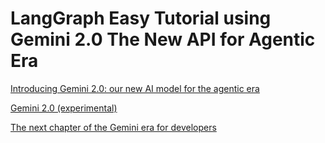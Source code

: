 # LangGraph Easy Tutorial using Gemini 2.0 The New API for Agentic Era

[Introducing Gemini 2.0: our new AI model for the agentic era](https://blog.google/technology/google-deepmind/google-gemini-ai-update-december-2024/)

[Gemini 2.0 (experimental)](https://ai.google.dev/gemini-api/docs/models/gemini-v2)

[The next chapter of the Gemini era for developers](https://developers.googleblog.com/en/the-next-chapter-of-the-gemini-era-for-developers/)